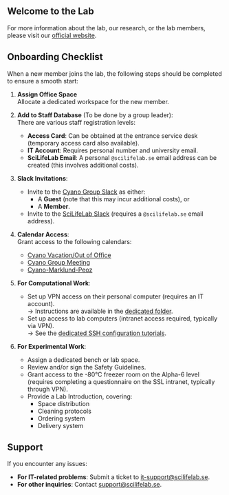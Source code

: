 ## Welcome to the Lab

For more information about the lab, our research, or the lab members, please visit our [official website](https://hudsonlab.se/).

## Onboarding Checklist

When a new member joins the lab, the following steps should be completed to ensure a smooth start:

1. **Assign Office Space**  
   Allocate a dedicated workspace for the new member.

2. **Add to Staff Database** (To be done by a group leader):  
   There are various staff registration levels:
   - **Access Card**: Can be obtained at the entrance service desk (temporary access card also available).
   - **IT Account**: Requires personal number and university email.
   - **SciLifeLab Email**: A personal `@scilifelab.se` email address can be created (this involves additional costs).

3. **Slack Invitations**:  
   - Invite to the [Cyano Group Slack](https://cyanogroup.slack.com) as either:
     - A **Guest** (note that this may incur additional costs), or
     - A **Member**.
   - Invite to the [SciLifeLab Slack](https://scilifelab.slack.com) (requires a `@scilifelab.se` email address).

4. **Calendar Access**:  
   Grant access to the following calendars:
    - [Cyano Vacation/Out of Office](https://calendar.google.com/calendar/ical/scilifelab.se_ede2phgb2dip9ordj8ns2sflg8%40group.calendar.google.com/public/basic.ics)
    - [Cyano Group Meeting](https://calendar.google.com/calendar/embed?src=scilifelab.se_hhj86a4ilbmmj97rnomsuu0itg%40group.calendar.google.com&ctz=Europe%2FBerlin)
    - [Cyano-Marklund-Peoz](https://calendar.google.com/calendar/embed?src=c_a35c148c5ca910c038fdf554ad98291b315e4319a0b836f4b6ff84d36f93bc06%40group.calendar.google.com&ctz=Europe%2FBerlin)

5. **For Computational Work**:  
   - Set up VPN access on their personal computer (requires an IT account).  
     → Instructions are available in the [dedicated folder](./SSL_onboarding_files/).
   - Set up access to lab computers (intranet access required, typically via VPN).  
     → See the [dedicated SSH configuration tutorials]().

6. **For Experimental Work**:  
   - Assign a dedicated bench or lab space.
   - Review and/or sign the Safety Guidelines.
   - Grant access to the -80°C freezer room on the Alpha-6 level (requires completing a questionnaire on the SSL intranet, typically through VPN).
   - Provide a Lab Introduction, covering:
     - Space distribution
     - Cleaning protocols
     - Ordering system
     - Delivery system

## Support

If you encounter any issues:

- **For IT-related problems**: Submit a ticket to [it-support@scilifelab.se](mailto:it-support@scilifelab.se).
- **For other inquiries**: Contact [support@scilifelab.se](mailto:support@scilifelab.se).

